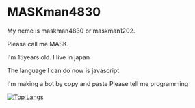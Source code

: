 # MASKman4830
My neme is maskman4830 or maskman1202.

Please call me MASK.

I'm 15years old.
I live in japan

The language I can do now is javascript

I'm making a bot by copy and paste
Please tell me programming


[![Top Langs](https://github-readme-stats.vercel.app/api/top-langs/?username=MASKman4830&layout=compact)](https://github.com/MASKman4830/github-readme-stats)
